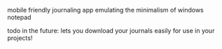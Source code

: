 mobile friendly journaling app emulating the minimalism of windows notepad

todo in the future: lets you download your journals easily for use in your projects!
